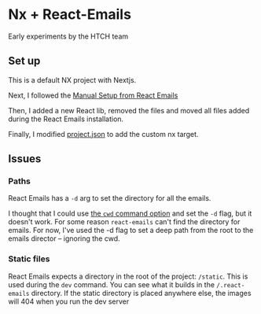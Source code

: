 # Nx + React-Emails

Early experiments by the HTCH team

## Set up

This is a default NX project with Nextjs.

Next, I followed the [Manual Setup from React Emails](https://react.email/docs/getting-started/manual-setup)

Then, I added a new React lib, removed the files and moved all files added during the React Emails installation.

Finally, I modified [project.json](./libs/emails/project.json) to add the custom nx target.

## Issues


### Paths

React Emails has a `-d` arg to set the directory for all the emails.

I thought that I could use [the `cwd` command option](https://nx.dev/nx-api/nx/executors/run-commands) and set the `-d` flag, but it doesn't work. For some reason `react-emails` can't find the directory for emails. For now, I've used the -d flag to set a deep path from the root to the emails director – ignoring the cwd. 

### Static files

React Emails expects a directory in the root of the project: `/static`. This is used during the `dev` command. You can see what it builds in the `/.react-emails` directory. If the static directory is placed anywhere else, the images will 404 when you run the dev server
